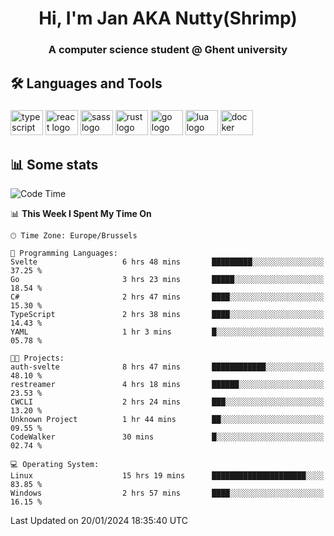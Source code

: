 <h1 align="center">Hi, I'm Jan AKA Nutty(Shrimp)</h1>
<h3 align="center">A computer science student @ Ghent university</h3>

<h2 align="left">🛠️ Languages and Tools</h2>

###

<div align="left">
  <img src="https://cdn.jsdelivr.net/gh/devicons/devicon/icons/typescript/typescript-original.svg" height="40" width="52" alt="typescript logo"  />
  <img src="https://cdn.jsdelivr.net/gh/devicons/devicon/icons/react/react-original.svg" height="40" width="52" alt="react logo"  />
  <img src="https://cdn.jsdelivr.net/gh/devicons/devicon/icons/sass/sass-original.svg" height="40" width="52" alt="sass logo"  />
  <img src="https://cdn.jsdelivr.net/gh/devicons/devicon/icons/rust/rust-plain.svg" height="40" width="52" alt="rust logo"  />
  <img src="https://cdn.jsdelivr.net/gh/devicons/devicon/icons/go/go-original.svg" height="40" width="52" alt="go logo"  />
  <img src="https://cdn.jsdelivr.net/gh/devicons/devicon/icons/lua/lua-original.svg" height="40" width="52" alt="lua logo"  />
  <img src="https://cdn.jsdelivr.net/gh/devicons/devicon/icons/docker/docker-original.svg" height="40" width="52" alt="docker logo"  />
</div>

<h2>📊 Some stats</h2>

<!--START_SECTION:waka-->
![Code Time](http://img.shields.io/badge/Code%20Time-4%2C141%20hrs%209%20mins-blue)

📊 **This Week I Spent My Time On** 

```text
🕑︎ Time Zone: Europe/Brussels

💬 Programming Languages: 
Svelte                   6 hrs 48 mins       █████████░░░░░░░░░░░░░░░░   37.25 % 
Go                       3 hrs 23 mins       █████░░░░░░░░░░░░░░░░░░░░   18.54 % 
C#                       2 hrs 47 mins       ████░░░░░░░░░░░░░░░░░░░░░   15.30 % 
TypeScript               2 hrs 38 mins       ████░░░░░░░░░░░░░░░░░░░░░   14.43 % 
YAML                     1 hr 3 mins         █░░░░░░░░░░░░░░░░░░░░░░░░   05.78 % 

🐱‍💻 Projects: 
auth-svelte              8 hrs 47 mins       ████████████░░░░░░░░░░░░░   48.10 % 
restreamer               4 hrs 18 mins       ██████░░░░░░░░░░░░░░░░░░░   23.53 % 
CWCLI                    2 hrs 24 mins       ███░░░░░░░░░░░░░░░░░░░░░░   13.20 % 
Unknown Project          1 hr 44 mins        ██░░░░░░░░░░░░░░░░░░░░░░░   09.55 % 
CodeWalker               30 mins             █░░░░░░░░░░░░░░░░░░░░░░░░   02.74 % 

💻 Operating System: 
Linux                    15 hrs 19 mins      █████████████████████░░░░   83.85 % 
Windows                  2 hrs 57 mins       ████░░░░░░░░░░░░░░░░░░░░░   16.15 % 
```


 Last Updated on 20/01/2024 18:35:40 UTC
<!--END_SECTION:waka-->

